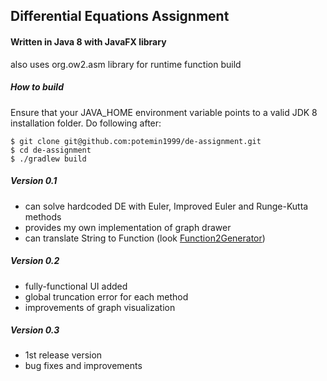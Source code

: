 ## Differential Equations Assignment

#### Written in Java 8 with JavaFX library
also uses org.ow2.asm library for runtime function build

##### How to build
Ensure that your JAVA_HOME environment variable points to a valid JDK 8 installation folder.
Do following after:
````
$ git clone git@github.com:potemin1999/de-assignment.git
$ cd de-assignment
$ ./gradlew build
````

##### Version 0.1
* can solve hardcoded DE with Euler, Improved Euler and Runge-Kutta methods
* provides my own implementation of graph drawer
* can translate String to Function (look [Function2Generator](https://github.com/potemin1999/de-assignment/blob/master/src/main/com/ilya/de/math/function/Function2Generator.java))

##### Version 0.2
* fully-functional UI added
* global truncation error for each method
* improvements of graph visualization 

##### Version 0.3
* 1st release version
* bug fixes and improvements
